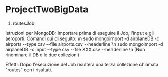 # ProjectTwoBigData

1) routesJob

Istruzioni per MongoDB:
Importare prima di eseguire il Job, l'input e gli aeroporti. Comandi qui di seguito: \n
sudo mongoimport -d airplaneDB -c airports --type csv --file airports.csv --headerline \n
sudo mongoimport -d airplaneDB -c input --type csv --file XXX.csv --headerline \n
(Non rinominare il DB o le due collezioni)

Effetti:
Dopo l'esecuzione del Job risulterà una terza collezione chiamata "routes" con i risultati.

